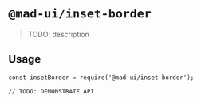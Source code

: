 # `@mad-ui/inset-border`

> TODO: description

## Usage

```
const insetBorder = require('@mad-ui/inset-border');

// TODO: DEMONSTRATE API
```
